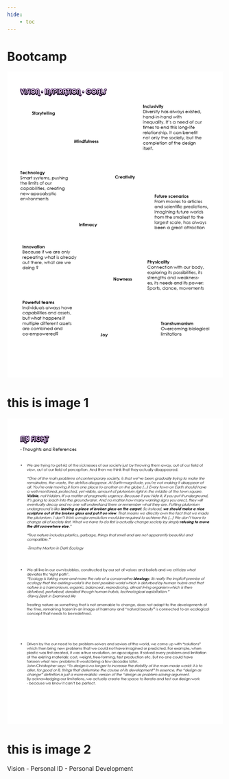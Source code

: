```yaml
---
hide:
    - toc
---
```


# Bootcamp

![](../images/submission01/SUBMISSION_01_page-0001.jpg)

# this is image 1

![](../images/submission01/SUBMISSION_01_page-0002.jpg)

# this is image 2


Vision - Personal ID - Personal Development
